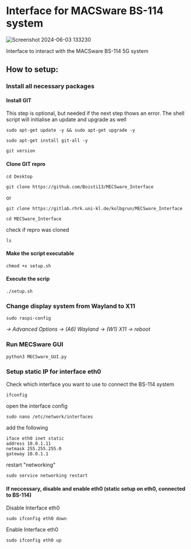 # Interface for MACSware BS-114 system

![Screenshot 2024-06-03 133230](https://github.com/Boisti13/MECSware_Interface/assets/76182879/f0c862b9-8570-49cf-8172-44908959a169)


Interface to interact with the MACSware BS-114 5G system

## How to setup:

### Install all necessary packages
#### Install GIT
This step is optional, but needed if the next step thows an error. The shell script will initialise an update and upgrade as well
```
sudo apt-get update -y && sudo apt-get upgrade -y
```
```
sudo apt-get install git-all -y
```
```
git version
```
#### Clone GIT repro
```
cd Desktop
```
```
git clone https://github.com/Boisti13/MECSware_Interface
```
or
```
git clone https://gitlab.rhrk.uni-kl.de/kolbgrun/MECSware_Interface
```
```
cd MECSware_Interface
```
check if repro was cloned
```
ls
```
#### Make the script executable

```
chmod +x setup.sh
```
#### Execute the scrip
```
./setup.sh
```
### Change display system from Wayland to X11
```
sudo raspi-config
```
_-> Advanced Options -> (A6) Wayland -> (W1) X11 -> reboot_

### Run MECSware GUI
```
python3 MECSware_GUI.py
```


### Setup static IP for interface eth0
Check which interface you want to use to connect the BS-114 system
```
ifconfig
```
open the interface config
```
sudo nano /etc/network/interfaces
```
add the following
```
iface eth0 inet static
address 10.0.1.11
netmask 255.255.255.0
gateway 10.0.1.1
```

restart "networking"
```
sudo service networking restart
```
#### If neccessary, disable and enable eth0 (static setup on eth0, connected to BS-114)

Disable Interface eth0
```
sudo ifconfig eth0 down
```
Enable Interface eth0
```
sudo ifconfig eth0 up
```
